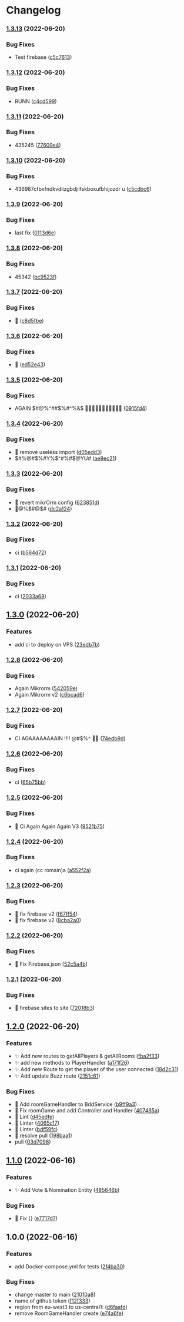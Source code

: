 # Changelog

### [1.3.13](https://www.github.com/SecretHouseGame/secrethouse-backend/compare/v1.3.12...v1.3.13) (2022-06-20)


### Bug Fixes

* Test firebase ([c5c7613](https://www.github.com/SecretHouseGame/secrethouse-backend/commit/c5c761322ca94361327d81336eaf2d5a1f3b8271))

### [1.3.12](https://www.github.com/SecretHouseGame/secrethouse-backend/compare/v1.3.11...v1.3.12) (2022-06-20)


### Bug Fixes

* RUNN ([c4cd599](https://www.github.com/SecretHouseGame/secrethouse-backend/commit/c4cd5998f30fcc49e2ea708acb39c147b0bc6463))

### [1.3.11](https://www.github.com/SecretHouseGame/secrethouse-backend/compare/v1.3.10...v1.3.11) (2022-06-20)


### Bug Fixes

* 435245 ([77609e4](https://www.github.com/SecretHouseGame/secrethouse-backend/commit/77609e49475c49783a18a47593814dcb1a655910))

### [1.3.10](https://www.github.com/SecretHouseGame/secrethouse-backend/compare/v1.3.9...v1.3.10) (2022-06-20)


### Bug Fixes

* 436987cfbxfndkvdlizgbdjilfskboxufbhijozdr u ([c5cdbc6](https://www.github.com/SecretHouseGame/secrethouse-backend/commit/c5cdbc65a19b1905ad7e73032247d888785e5f12))

### [1.3.9](https://www.github.com/SecretHouseGame/secrethouse-backend/compare/v1.3.8...v1.3.9) (2022-06-20)


### Bug Fixes

* last fix ([0113d6e](https://www.github.com/SecretHouseGame/secrethouse-backend/commit/0113d6e9fe25b04690eea07186e2a97a3f5025db))

### [1.3.8](https://www.github.com/SecretHouseGame/secrethouse-backend/compare/v1.3.7...v1.3.8) (2022-06-20)


### Bug Fixes

* 45342 ([bc9523f](https://www.github.com/SecretHouseGame/secrethouse-backend/commit/bc9523f91622560210d7fbdcd4dc92a08406ac05))

### [1.3.7](https://www.github.com/SecretHouseGame/secrethouse-backend/compare/v1.3.6...v1.3.7) (2022-06-20)


### Bug Fixes

* 🚜 ([c8d5fbe](https://www.github.com/SecretHouseGame/secrethouse-backend/commit/c8d5fbe1df00b26dee87d6f3dde835bbf6f8d690))

### [1.3.6](https://www.github.com/SecretHouseGame/secrethouse-backend/compare/v1.3.5...v1.3.6) (2022-06-20)


### Bug Fixes

* 🚜 ([ed52e43](https://www.github.com/SecretHouseGame/secrethouse-backend/commit/ed52e433df55b3c52a62fbf79372189a9ab3f5fb))

### [1.3.5](https://www.github.com/SecretHouseGame/secrethouse-backend/compare/v1.3.4...v1.3.5) (2022-06-20)


### Bug Fixes

* AGAIN $#@%^##$%#^%&$ 😤😤😤😤😤😤😤😤😤😤😤 ([0915fd4](https://www.github.com/SecretHouseGame/secrethouse-backend/commit/0915fd4d3da1d6bec320e764a6fe23afc14ce03d))

### [1.3.4](https://www.github.com/SecretHouseGame/secrethouse-backend/compare/v1.3.3...v1.3.4) (2022-06-20)


### Bug Fixes

* :butterfly: remove useless import ([d05edd3](https://www.github.com/SecretHouseGame/secrethouse-backend/commit/d05edd37768477dd5b764349cbb32e0045482f4f))
* $#%@#$%#Y%$^#%#$@YU# ([ae9ec21](https://www.github.com/SecretHouseGame/secrethouse-backend/commit/ae9ec21c21fff7291c32e7188b19787cd39f8d5e))

### [1.3.3](https://www.github.com/SecretHouseGame/secrethouse-backend/compare/v1.3.2...v1.3.3) (2022-06-20)


### Bug Fixes

* :butterfly: revert mikrOrm config ([623851d](https://www.github.com/SecretHouseGame/secrethouse-backend/commit/623851d835f6bdcc0247ef389a81e5193b4462f3))
* 😤@%$#@$# ([dc2a124](https://www.github.com/SecretHouseGame/secrethouse-backend/commit/dc2a124bc36d51f2539cd9173d941a6ba1d247fe))

### [1.3.2](https://www.github.com/SecretHouseGame/secrethouse-backend/compare/v1.3.1...v1.3.2) (2022-06-20)


### Bug Fixes

* ci ([b564d72](https://www.github.com/SecretHouseGame/secrethouse-backend/commit/b564d72105731dd0316f3f4b672877f3cd0df214))

### [1.3.1](https://www.github.com/SecretHouseGame/secrethouse-backend/compare/v1.3.0...v1.3.1) (2022-06-20)


### Bug Fixes

* ci ([2033a68](https://www.github.com/SecretHouseGame/secrethouse-backend/commit/2033a686073381c4a9d3cf8c279f0e23930059d8))

## [1.3.0](https://www.github.com/SecretHouseGame/secrethouse-backend/compare/v1.2.8...v1.3.0) (2022-06-20)


### Features

* add ci to deploy on VPS ([23edb7b](https://www.github.com/SecretHouseGame/secrethouse-backend/commit/23edb7b004a58170b77e757766863d4da7e29514))

### [1.2.8](https://www.github.com/SecretHouseGame/secrethouse-backend/compare/v1.2.7...v1.2.8) (2022-06-20)


### Bug Fixes

* Again Mikrorm ([542059e](https://www.github.com/SecretHouseGame/secrethouse-backend/commit/542059eeeaa01d63546da2a1e7902e700e9c7ead))
* Again Mikrorm v2 ([c6bcad6](https://www.github.com/SecretHouseGame/secrethouse-backend/commit/c6bcad6ec9843be44b81236a0bbf4788b4fa546a))

### [1.2.7](https://www.github.com/SecretHouseGame/secrethouse-backend/compare/v1.2.6...v1.2.7) (2022-06-20)


### Bug Fixes

* CI AGAAAAAAAAIN !!!! @#$%^ 🤯👿 ([74edb9d](https://www.github.com/SecretHouseGame/secrethouse-backend/commit/74edb9d64fe36e295baea2a3241a2241e345945a))

### [1.2.6](https://www.github.com/SecretHouseGame/secrethouse-backend/compare/v1.2.5...v1.2.6) (2022-06-20)


### Bug Fixes

* ci ([65b75bb](https://www.github.com/SecretHouseGame/secrethouse-backend/commit/65b75bb93c2b03cea0b7d6b9c9ad0d2c9a13e5ca))

### [1.2.5](https://www.github.com/SecretHouseGame/secrethouse-backend/compare/v1.2.4...v1.2.5) (2022-06-20)


### Bug Fixes

* :butterfly: Ci Again Again Again V3 ([9521b75](https://www.github.com/SecretHouseGame/secrethouse-backend/commit/9521b75b1faa912cf76618520278f9a267de2094))

### [1.2.4](https://www.github.com/SecretHouseGame/secrethouse-backend/compare/v1.2.3...v1.2.4) (2022-06-20)


### Bug Fixes

* ci again (cc romain)a ([a552f2a](https://www.github.com/SecretHouseGame/secrethouse-backend/commit/a552f2a9937005f4f03a5c66b98f99680e776445))

### [1.2.3](https://www.github.com/SecretHouseGame/secrethouse-backend/compare/v1.2.2...v1.2.3) (2022-06-20)


### Bug Fixes

* :butterfly: fix firebase v2 ([f67ff54](https://www.github.com/SecretHouseGame/secrethouse-backend/commit/f67ff54f859b671b645793c6cdf6f9df35144458))
* :butterfly: fix firebase v2 ([8cba2a0](https://www.github.com/SecretHouseGame/secrethouse-backend/commit/8cba2a0b26bd2d2ad5807037edd8f74cef8aca29))

### [1.2.2](https://www.github.com/SecretHouseGame/secrethouse-backend/compare/v1.2.1...v1.2.2) (2022-06-20)


### Bug Fixes

* :butterfly: Fix Firebase.json ([52c5a4b](https://www.github.com/SecretHouseGame/secrethouse-backend/commit/52c5a4b8bff2510d540bed510b6602551688ac64))

### [1.2.1](https://www.github.com/SecretHouseGame/secrethouse-backend/compare/v1.2.0...v1.2.1) (2022-06-20)


### Bug Fixes

* :butterfly: firebase sites to site ([72018b3](https://www.github.com/SecretHouseGame/secrethouse-backend/commit/72018b376edaa75b12e0872b39a8b8a1efd0287a))

## [1.2.0](https://www.github.com/SecretHouseGame/secrethouse-backend/compare/v1.1.0...v1.2.0) (2022-06-20)


### Features

* :sparkles:  Add new routes to getAllPlayers & getAllRooms ([fba2f33](https://www.github.com/SecretHouseGame/secrethouse-backend/commit/fba2f331fe6cd6298e93a2ef0971caac6ec0b63d))
* :sparkles: add new methods to PlayerHandler ([a171f26](https://www.github.com/SecretHouseGame/secrethouse-backend/commit/a171f2671165945fd66a1457057db60705f5e1be))
* :sparkles: Add new Route to get the player of the user connected ([18d2c31](https://www.github.com/SecretHouseGame/secrethouse-backend/commit/18d2c313da1a362ff4e88d679d6f920fe416e8d3))
* :sparkles: Add update Buzz route ([2151c61](https://www.github.com/SecretHouseGame/secrethouse-backend/commit/2151c616c80921ea9b4a4cfdedd01eca2d48fbbc))


### Bug Fixes

* :butterfly: Add roomGameHandler to BddService ([b9ff9a3](https://www.github.com/SecretHouseGame/secrethouse-backend/commit/b9ff9a37f1209b75af8bb7a8ff8e45ca1949ab1c))
* :butterfly: Fix roomGame and add Controller and Handler ([407485a](https://www.github.com/SecretHouseGame/secrethouse-backend/commit/407485a2dc39b761eeab5362234a58ada03ba1e1))
* :butterfly: Lint ([d45edfe](https://www.github.com/SecretHouseGame/secrethouse-backend/commit/d45edfea853c239b467a8d9c2eb05a1b051555c5))
* :butterfly: Linter ([4065c17](https://www.github.com/SecretHouseGame/secrethouse-backend/commit/4065c17f21763d3c3f51e6ff6eadb67e67627faa))
* :butterfly: Linter ([bdf59fc](https://www.github.com/SecretHouseGame/secrethouse-backend/commit/bdf59fc164cc0bf411c22f8918a377de8fb29668))
* :butterfly: resolve pull ([198baa1](https://www.github.com/SecretHouseGame/secrethouse-backend/commit/198baa1648dda900e46ad3aecd88510ef76b0494))
* pull ([03d7098](https://www.github.com/SecretHouseGame/secrethouse-backend/commit/03d7098339ec7ed4c49c6fabae51029960d69b8c))

## [1.1.0](https://www.github.com/SecretHouseGame/secrethouse-backend/compare/v1.0.0...v1.1.0) (2022-06-16)


### Features

* :sparkles: Add Vote & Nomination Entity ([485646b](https://www.github.com/SecretHouseGame/secrethouse-backend/commit/485646b562bdc27b8e8aedf74ce601a91c32b715))


### Bug Fixes

* :butterfly: Fix {} ([e7717d7](https://www.github.com/SecretHouseGame/secrethouse-backend/commit/e7717d7e4e18b9ec19d44f4fd6f4846669cfe51b))

## 1.0.0 (2022-06-16)


### Features

* add Docker-compose.yml for tests ([2f4ba30](https://www.github.com/SecretHouseGame/secrethouse-backend/commit/2f4ba30b5f61b9eae3c9b1a1b28701d6efd4090a))


### Bug Fixes

* change master to main ([21010a8](https://www.github.com/SecretHouseGame/secrethouse-backend/commit/21010a8d2da6de8e5bd3f2afb26aac7b5cf52803))
* name of github token ([f12f333](https://www.github.com/SecretHouseGame/secrethouse-backend/commit/f12f3338e229a42ae1c38a83de651b40eba03bcd))
* region from eu-west3 to us-central1: ([d6faafd](https://www.github.com/SecretHouseGame/secrethouse-backend/commit/d6faafd319d85dda4f06b7df2745f0a1ad068958))
* remove RoomGameHandler create ([e74a6fe](https://www.github.com/SecretHouseGame/secrethouse-backend/commit/e74a6fe40ec7e641091ea819a62fc09cdd3ecd4a))
